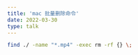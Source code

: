 ```yaml
---
title: 'mac 批量删除命令'
date: 2022-03-30
type: talk
---
```


```sh
find ./ -name "*.mp4" -exec rm -rf {} \;
```
